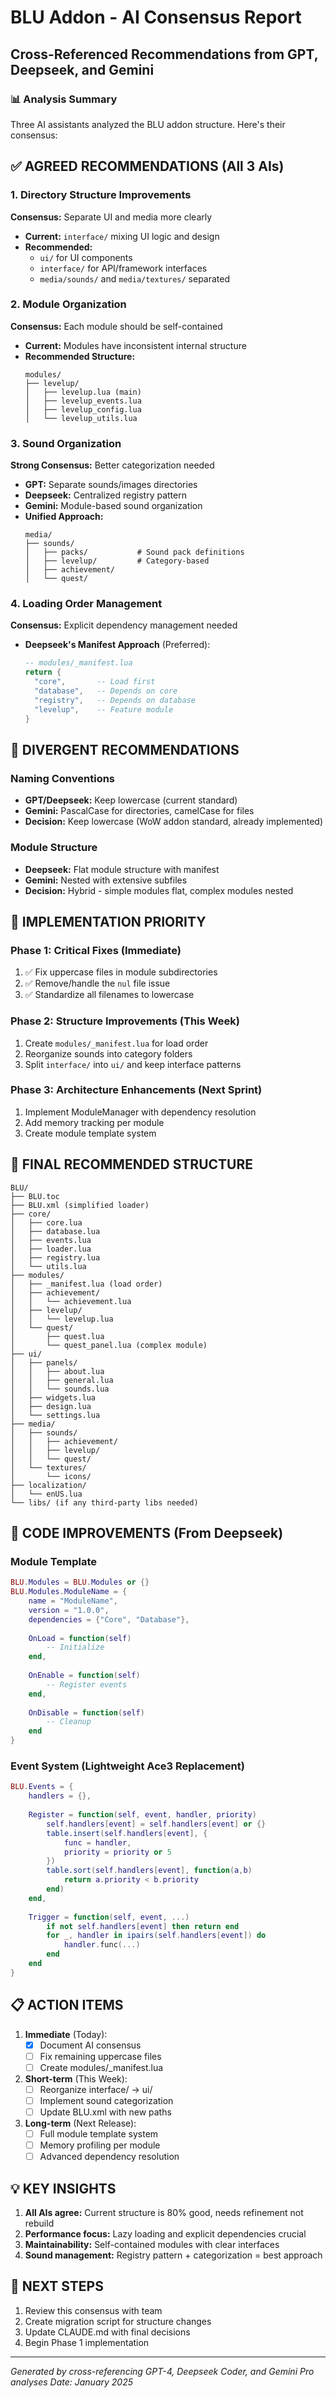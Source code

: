 # BLU Addon - AI Consensus Report
## Cross-Referenced Recommendations from GPT, Deepseek, and Gemini

### 📊 Analysis Summary
Three AI assistants analyzed the BLU addon structure. Here's their consensus:

## ✅ AGREED RECOMMENDATIONS (All 3 AIs)

### 1. Directory Structure Improvements
**Consensus:** Separate UI and media more clearly
- **Current:** `interface/` mixing UI logic and design
- **Recommended:** 
  - `ui/` for UI components
  - `interface/` for API/framework interfaces
  - `media/sounds/` and `media/textures/` separated

### 2. Module Organization
**Consensus:** Each module should be self-contained
- **Current:** Modules have inconsistent internal structure
- **Recommended Structure:**
  ```
  modules/
  ├── levelup/
  │   ├── levelup.lua (main)
  │   ├── levelup_events.lua
  │   ├── levelup_config.lua
  │   └── levelup_utils.lua
  ```

### 3. Sound Organization
**Strong Consensus:** Better categorization needed
- **GPT:** Separate sounds/images directories
- **Deepseek:** Centralized registry pattern
- **Gemini:** Module-based sound organization
- **Unified Approach:**
  ```
  media/
  ├── sounds/
  │   ├── packs/           # Sound pack definitions
  │   ├── levelup/         # Category-based
  │   ├── achievement/
  │   └── quest/
  ```

### 4. Loading Order Management
**Consensus:** Explicit dependency management needed
- **Deepseek's Manifest Approach** (Preferred):
  ```lua
  -- modules/_manifest.lua
  return {
    "core",       -- Load first
    "database",   -- Depends on core
    "registry",   -- Depends on database
    "levelup",    -- Feature module
  }
  ```

## 🔄 DIVERGENT RECOMMENDATIONS

### Naming Conventions
- **GPT/Deepseek:** Keep lowercase (current standard)
- **Gemini:** PascalCase for directories, camelCase for files
- **Decision:** Keep lowercase (WoW addon standard, already implemented)

### Module Structure
- **Deepseek:** Flat module structure with manifest
- **Gemini:** Nested with extensive subfiles
- **Decision:** Hybrid - simple modules flat, complex modules nested

## 🎯 IMPLEMENTATION PRIORITY

### Phase 1: Critical Fixes (Immediate)
1. ✅ Fix uppercase files in module subdirectories
2. ✅ Remove/handle the `nul` file issue
3. ✅ Standardize all filenames to lowercase

### Phase 2: Structure Improvements (This Week)
1. Create `modules/_manifest.lua` for load order
2. Reorganize sounds into category folders
3. Split `interface/` into `ui/` and keep interface patterns

### Phase 3: Architecture Enhancements (Next Sprint)
1. Implement ModuleManager with dependency resolution
2. Add memory tracking per module
3. Create module template system

## 📁 FINAL RECOMMENDED STRUCTURE

```
BLU/
├── BLU.toc
├── BLU.xml (simplified loader)
├── core/
│   ├── core.lua
│   ├── database.lua
│   ├── events.lua
│   ├── loader.lua
│   ├── registry.lua
│   └── utils.lua
├── modules/
│   ├── _manifest.lua (load order)
│   ├── achievement/
│   │   └── achievement.lua
│   ├── levelup/
│   │   └── levelup.lua
│   └── quest/
│       ├── quest.lua
│       └── quest_panel.lua (complex module)
├── ui/
│   ├── panels/
│   │   ├── about.lua
│   │   ├── general.lua
│   │   └── sounds.lua
│   ├── widgets.lua
│   ├── design.lua
│   └── settings.lua
├── media/
│   ├── sounds/
│   │   ├── achievement/
│   │   ├── levelup/
│   │   └── quest/
│   └── textures/
│       └── icons/
├── localization/
│   └── enUS.lua
└── libs/ (if any third-party libs needed)
```

## 🔧 CODE IMPROVEMENTS (From Deepseek)

### Module Template
```lua
BLU.Modules = BLU.Modules or {}
BLU.Modules.ModuleName = {
    name = "ModuleName",
    version = "1.0.0",
    dependencies = {"Core", "Database"},
    
    OnLoad = function(self)
        -- Initialize
    end,
    
    OnEnable = function(self)
        -- Register events
    end,
    
    OnDisable = function(self)
        -- Cleanup
    end
}
```

### Event System (Lightweight Ace3 Replacement)
```lua
BLU.Events = {
    handlers = {},
    
    Register = function(self, event, handler, priority)
        self.handlers[event] = self.handlers[event] or {}
        table.insert(self.handlers[event], {
            func = handler,
            priority = priority or 5
        })
        table.sort(self.handlers[event], function(a,b) 
            return a.priority < b.priority 
        end)
    end,
    
    Trigger = function(self, event, ...)
        if not self.handlers[event] then return end
        for _, handler in ipairs(self.handlers[event]) do
            handler.func(...)
        end
    end
}
```

## 📋 ACTION ITEMS

1. **Immediate** (Today):
   - [x] Document AI consensus
   - [ ] Fix remaining uppercase files
   - [ ] Create modules/_manifest.lua

2. **Short-term** (This Week):
   - [ ] Reorganize interface/ → ui/
   - [ ] Implement sound categorization
   - [ ] Update BLU.xml with new paths

3. **Long-term** (Next Release):
   - [ ] Full module template system
   - [ ] Memory profiling per module
   - [ ] Advanced dependency resolution

## 💡 KEY INSIGHTS

1. **All AIs agree:** Current structure is 80% good, needs refinement not rebuild
2. **Performance focus:** Lazy loading and explicit dependencies crucial
3. **Maintainability:** Self-contained modules with clear interfaces
4. **Sound management:** Registry pattern + categorization = best approach

## 🚀 NEXT STEPS

1. Review this consensus with team
2. Create migration script for structure changes
3. Update CLAUDE.md with final decisions
4. Begin Phase 1 implementation

---
*Generated by cross-referencing GPT-4, Deepseek Coder, and Gemini Pro analyses*
*Date: January 2025*